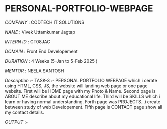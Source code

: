 # PERSONAL-PORTFOLIO-WEBPAGE

*COMPANY*   : CODTECH IT SOLUTIONS

*NAME*      : Vivek Uttamkumar Jagtap

*INTERN ID* : CT08JAC

*DOMAIN*    : Front End Developement

*DURATION*  : 4 Weeks (5-Jan to 5-Feb 2025 )

*MENTOR*    : NEELA SANTOSH


*Description*  :- TASK-3 :- PERSONAL PORTFOLIO WEBPAGE which i cerate using HTML, CSS, JS, the website will landing web page or one page website. 
First will be HOME page with my Photo & Name. 
Second page is ABOUT ME describe about my educational life.
Third will be SKILLS which i learn or having normal understanding.
Forth page was PROJECTS...i create between study of web Developement.
Fifth page is CONTACT page show all my contact details.


*OUTPUT* :- 
